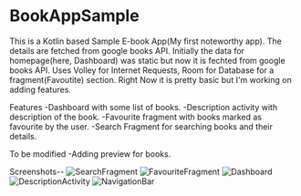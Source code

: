 # BookAppSample
This is a Kotlin based Sample E-book App(My first noteworthy app).
The details are fetched from google books API. 
Initially the data for homepage(here, Dashboard) was static but now it is fechted from google books API.
Uses Volley for Internet Requests, Room for Database for a fragment(Favoutite) section.
Right Now it is pretty basic but I'm working on adding features. 

Features
-Dashboard with some list of books.
-Description activity with description of the book.
-Favourite fragment with books marked as favourite by the user.
-Search Fragment for searching books and their details.

To be modified
-Adding preview for books.

Screenshots--
![SearchFragment](https://user-images.githubusercontent.com/45590326/108967694-d4fd8d00-76a5-11eb-916e-5390c8cf51e5.jpeg)
![FavouriteFragment](https://user-images.githubusercontent.com/45590326/108967713-da5ad780-76a5-11eb-8e69-26014fd225ac.jpeg)
![Dashboard](https://user-images.githubusercontent.com/45590326/108967727-dd55c800-76a5-11eb-97b8-5c91af636a96.jpeg)
![DescriptionActivity](https://user-images.githubusercontent.com/45590326/108967733-dfb82200-76a5-11eb-8c2c-723bf9cfabf1.jpeg)
![NavigationBar](https://user-images.githubusercontent.com/45590326/108967743-e2b31280-76a5-11eb-91b9-38bd7676b3ff.jpeg)
